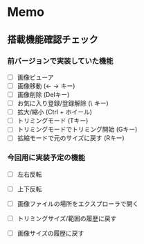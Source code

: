 # Memo

## 搭載機能確認チェック

### 前バージョンで実装していた機能

- [ ] 画像ビューア
- [ ] 画像移動 (← → キー)
- [ ] 画像削除 (Delキー)
- [ ] お気に入り登録/登録解除 (\ キー)
- [ ] 拡大/縮小 (Ctrl + ホイール)
- [ ] トリミングモード (Tキー)
- [ ] トリミングモードでトリミング開始 (Gキー)
- [ ] 拡縮モードで元のサイズに戻す (Rキー)

### 今回用に実装予定の機能

- [ ] 左右反転
- [ ] 上下反転
- [ ] 画像ファイルの場所をエクスプローラで開く
- [ ] トリミングサイズ/範囲の履歴に戻す
- [ ] 画像サイズの履歴に戻す



